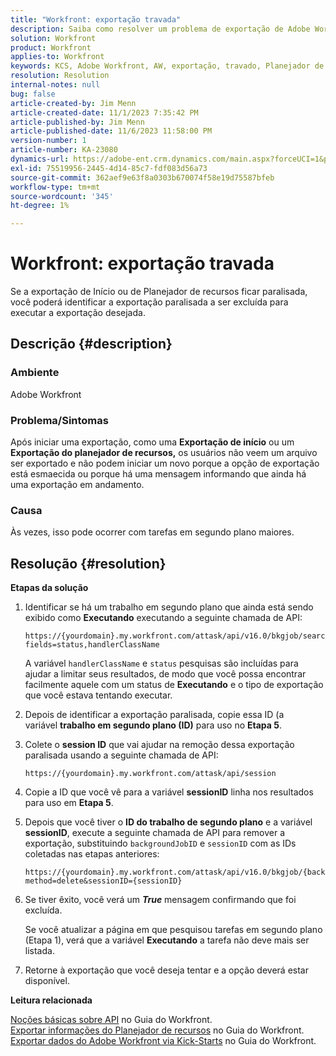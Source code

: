 ```yaml
---
title: "Workfront: exportação travada"
description: Saiba como resolver um problema de exportação de Adobe Workfront travado.
solution: Workfront
product: Workfront
applies-to: Workfront
keywords: KCS, Adobe Workfront, AW, exportação, travado, Planejador de recursos, Início rápido, API, Solução de problemas
resolution: Resolution
internal-notes: null
bug: false
article-created-by: Jim Menn
article-created-date: 11/1/2023 7:35:42 PM
article-published-by: Jim Menn
article-published-date: 11/6/2023 11:58:00 PM
version-number: 1
article-number: KA-23080
dynamics-url: https://adobe-ent.crm.dynamics.com/main.aspx?forceUCI=1&pagetype=entityrecord&etn=knowledgearticle&id=f76869d7-ed78-ee11-8179-6045bd006268
exl-id: 75519956-2445-4d14-85c7-fdf083d56a73
source-git-commit: 362aef9e63f8a0303b670074f58e19d75587bfeb
workflow-type: tm+mt
source-wordcount: '345'
ht-degree: 1%

---
```


# Workfront: exportação travada


Se a exportação de Início ou de Planejador de recursos ficar paralisada, você poderá identificar a exportação paralisada a ser excluída para executar a exportação desejada.

## Descrição {#description}


### Ambiente

Adobe Workfront



### Problema/Sintomas

Após iniciar uma exportação, como uma <b>Exportação de início</b> ou um <b>Exportação do planejador de recursos,</b> os usuários não veem um arquivo ser exportado e não podem iniciar um novo porque a opção de exportação está esmaecida ou porque há uma mensagem informando que ainda há uma exportação em andamento.



### Causa

Às vezes, isso pode ocorrer com tarefas em segundo plano maiores.


## Resolução {#resolution}


<b>Etapas da solução</b>



1. Identificar se há um trabalho em segundo plano que ainda está sendo exibido como <b>Executando</b> executando a seguinte chamada de API:


   ```
   https://{yourdomain}.my.workfront.com/attask/api/v16.0/bkgjob/search?fields=status,handlerClassName
   ```




   A variável `handlerClassName` e `status` pesquisas são incluídas para ajudar a limitar seus resultados, de modo que você possa encontrar facilmente aquele com um status de <b>Executando</b> e o tipo de exportação que você estava tentando executar.

1. Depois de identificar a exportação paralisada, copie essa ID (a variável <b>trabalho em segundo plano (ID)</b> para uso no <b>Etapa 5</b>.

1. Colete o <b>session ID</b> que vai ajudar na remoção dessa exportação paralisada usando a seguinte chamada de API:


   ```
   https://{yourdomain}.my.workfront.com/attask/api/session
   ```




1. Copie a ID que você vê para a variável <b>sessionID</b> linha nos resultados para uso em <b>Etapa 5</b>.

1. Depois que você tiver o <b>ID do trabalho de segundo plano</b> e a variável <b>sessionID</b>, execute a seguinte chamada de API para remover a exportação, substituindo `backgroundJobID` e `sessionID` com as IDs coletadas nas etapas anteriores:


   ```
   https://{yourdomain}.my.workfront.com/attask/api/v16.0/bkgjob/{backgroundJobID}?method=delete&sessionID={sessionID}
   ```




1. Se tiver êxito, você verá um <b>*True</b>* mensagem confirmando que foi excluída.

   Se você atualizar a página em que pesquisou tarefas em segundo plano (Etapa 1), verá que a variável <b>Executando</b> a tarefa não deve mais ser listada.

1. Retorne à exportação que você deseja tentar e a opção deverá estar disponível.



<b>Leitura relacionada</b>

[Noções básicas sobre API](https://experienceleague.adobe.com/docs/workfront/using/adobe-workfront-api/api-general-information/api-basics.html) no Guia do Workfront.<br>
[Exportar informações do Planejador de recursos](https://experienceleague.adobe.com/docs/workfront/using/manage-resources/resource-planning-in-adobe-workfront/export-resource-planner.html) no Guia do Workfront.<br>
[Exportar dados do Adobe Workfront via Kick-Starts](https://experienceleague.adobe.com/docs/workfront/using/administration-and-setup/manage-wf/kick-starts/export-data-from-wf-via-kick-starts.html) no Guia do Workfront.
